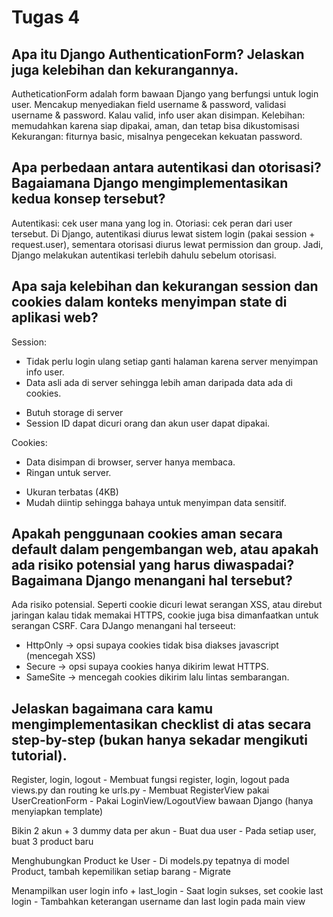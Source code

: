# Tugas 4

## Apa itu Django AuthenticationForm? Jelaskan juga kelebihan dan kekurangannya.
AutheticationForm adalah form bawaan Django yang berfungsi untuk login user. Mencakup menyediakan field username & password, validasi username & password. Kalau valid, info user akan disimpan.
Kelebihan: memudahkan karena siap dipakai, aman, dan tetap bisa dikustomisasi
Kekurangan: fiturnya basic, misalnya pengecekan kekuatan password.

##  Apa perbedaan antara autentikasi dan otorisasi? Bagaiamana Django mengimplementasikan kedua konsep tersebut?
Autentikasi: cek user mana yang log in.
Otoriasi: cek peran dari user tersebut.
Di Django, autentikasi diurus lewat sistem login (pakai session + request.user), sementara otorisasi diurus lewat permission dan group. Jadi, Django melakukan autentikasi terlebih dahulu sebelum otorisasi.

##  Apa saja kelebihan dan kekurangan session dan cookies dalam konteks menyimpan state di aplikasi web?
Session:
+ Tidak perlu login ulang setiap ganti halaman karena server menyimpan info user.
+ Data asli ada di server sehingga lebih aman daripada data ada di cookies.
- Butuh storage di server
- Session ID dapat dicuri orang dan akun user dapat dipakai.

Cookies:
+ Data disimpan di browser, server hanya membaca.
+ Ringan untuk server.
- Ukuran terbatas (4KB)
- Mudah diintip sehingga bahaya untuk menyimpan data sensitif.

##  Apakah penggunaan cookies aman secara default dalam pengembangan web, atau apakah ada risiko potensial yang harus diwaspadai? Bagaimana Django menangani hal tersebut?
Ada risiko potensial. Seperti cookie dicuri lewat serangan XSS, atau direbut jaringan kalau tidak memakai HTTPS, cookie juga bisa dimanfaatkan untuk serangan CSRF.
Cara DJango menangani hal terseeut:
- HttpOnly -> opsi supaya cookies tidak bisa diakses javascript (mencegah XSS)
- Secure -> opsi supaya cookies hanya dikirim lewat HTTPS.
- SameSite -> mencegah cookies dikirim lalu lintas sembarangan.

##  Jelaskan bagaimana cara kamu mengimplementasikan checklist di atas secara step-by-step (bukan hanya sekadar mengikuti tutorial).
Register, login, logout
    - Membuat fungsi register, login, logout pada views.py dan routing ke urls.py
    - Membuat RegisterView pakai UserCreationForm
    - Pakai LoginView/LogoutView bawaan Django (hanya menyiapkan template)

Bikin 2 akun + 3 dummy data per akun
    - Buat dua user
    - Pada setiap user, buat 3 product baru

Menghubungkan Product ke User
    - Di models.py tepatnya di model Product, tambah kepemilikan setiap barang
    - Migrate

Menampilkan user login info + last_login
    - Saat login sukses, set cookie last login
    - Tambahkan keterangan username dan last login pada main view



